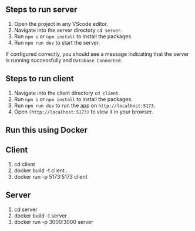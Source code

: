 ## Steps to run server

1. Open the project in any VScode editor.
2. Navigate into the server directory `cd server`.
3. Run `npm i` or `npm install` to install the packages.
4. Run `npm run dev` to start the server.

If configured correctly, you should see a message indicating that the server is running successfully and `Database Connected`.

## Steps to run client

1. Navigate into the client directory `cd client`.
2. Run `npm i` or `npm install` to install the packages.
3. Run `npm run dev` to run the app on `http://localhost:5173`.
4. Open `(http://localhost:5173)` to view it in your browser.


## Run this using Docker 

## Client 

1. cd client
2. docker build -t client .
3. docker run -p 5173:5173 client

## Server
1. cd server
2. docker build -t server .
3. docker run -p 3000:3000 server


